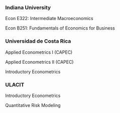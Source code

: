 ### Indiana University
Econ E322: Intermediate Macroeconomics

Econ B251: Fundamentals of Economics for Business

### Universidad de Costa Rica
Applied Econometrics I (CAPEC)

Applied Econometrics II (CAPEC)

Introductory Econometrics 

###  ULACIT
Introductory Econometrics

Quantitative Risk Modeling
